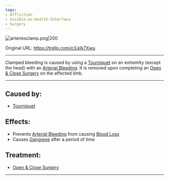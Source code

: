 ```yaml
---
tags:
- Affliction
- Visible-on-Health-Interface
- Surgery
---
```


![arteriesclamp.png\|200](/Extremities/Clamped%20Bleeding%20-%20Attachments/680465210c7424bd31bbff8d.png)

Original URL: https://trello.com/c/LkIk7Xwu

---

Clamped bleeding is caused by using a [Tourniquet](../Items/Tourniquet.md) on an extremity (except the head) with an [Arterial Bleeding](Arterial%20Bleeding.md). It is removed upon completing an [Open & Close Surgery](../Procedures/Open%20&%20Close%20Surgery.md) on the affected limb.

---

## Caused by:

- [Tourniquet](../Items/Tourniquet.md)

## Effects:

- Prevents [Arterial Bleeding](Arterial%20Bleeding.md) from causing [Blood Loss](../Blood/Blood%20Loss.md)
- Causes [Gangrene](Gangrene.md) after a period of time

## Treatment:

- [Open & Close Surgery](../Procedures/Open%20&%20Close%20Surgery.md)

---

